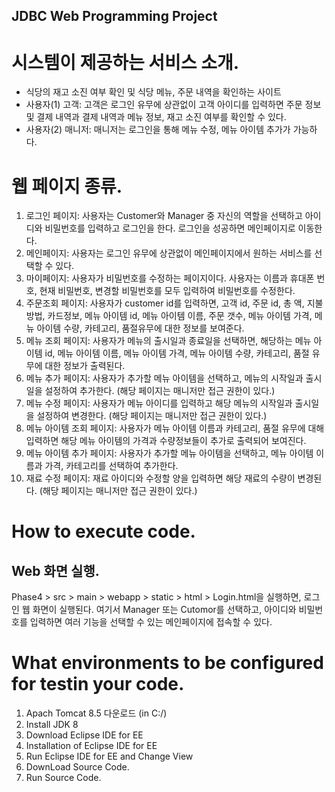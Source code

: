 ## JDBC Web Programming Project

# 시스템이 제공하는 서비스 소개.
- 식당의 재고 소진 여부 확인 및 식당 메뉴, 주문 내역을 확인하는 사이트
- 사용자(1) 고객: 고객은 로그인 유무에 상관없이 고객 아이디를 입력하면 주문 정보 및 결제 내역과 결제 내역과 메뉴 정보, 재고 소진 여부를 확인할 수 있다.
- 사용자(2) 매니저: 매니저는 로그인을 통해 메뉴 수정, 메뉴 아이템 추가가 가능하다.

# 웹 페이지 종류.
1. 로그인 페이지: 사용자는 Customer와 Manager 중 자신의 역할을 선택하고 아이디와 비밀번호를 입력하고 로그인을 한다. 로그인을 성공하면 메인페이지로 이동한다.
2. 메인페이지: 사용자는 로그인 유무에 상관없이 메인페이지에서 원하는 서비스를 선택할 수 있다.
3. 마이페이지: 사용자가 비밀번호를 수정하는 페이지이다. 사용자는 이름과 휴대폰 번호, 현재 비밀번호, 변경할 비밀번호를 모두 입력하여 비밀번호를 수정한다.
4. 주문조회 페이지: 사용자가 customer id를 입력하면, 고객 id, 주문 id, 총 액, 지불 방법, 카드정보, 메뉴 아이템 id, 메뉴 아이템 이름, 주문 갯수, 메뉴 아이템 가격, 메뉴 아이템 수량, 카테고리, 품절유무에 대한 정보를 보여준다.
5. 메뉴 조회 페이지: 사용자가 메뉴의 출시일과 종료일을 선택하면, 해당하는 메뉴 아이템 id, 메뉴 아이템 이름, 메뉴 아이템 가격, 메뉴 아이템 수량, 카테고리, 품절 유무에 대한 정보가 출력된다. 
6. 메뉴 추가 페이지: 사용자가 추가할 메뉴 아이템을 선택하고, 메뉴의 시작일과 출시일을 설정하여 추가한다. (해당 페이지는 매니저만 접근 권한이 있다.)
7. 메뉴 수정 페이지: 사용자가 메뉴 아이디를 입력하고 해당 메뉴의 시작일과 출시일을 설정하여 변경한다. (해당 페이지는 매니저만 접근 권한이 있다.)
8. 메뉴 아이템 조회 페이지: 사용자가 메뉴 아이템 이름과 카테고리, 품절 유무에 대해 입력하면 해당 메뉴 아이템의 가격과 수량정보들이 추가로 출력되어 보여진다.
9. 메뉴 아이템 추가 페이지: 사용자가 추가할 메뉴 아이템을 선택하고, 메뉴 아이템 이름과 가격, 카테고리를 선택하여 추가한다.
10. 재료 수정 페이지: 재료 아이디와 수정할 양을 입력하면 해당 재료의 수량이 변경된다. (해당 페이지는 매니저만 접근 권한이 있다.)

# How to execute code.
## Web 화면 실행.
Phase4 > src > main > webapp > static > html > Login.html을 실행하면, 로그인 웹 화면이 실행된다. 
여기서 Manager 또는 Cutomor를 선택하고, 아이디와 비밀번호를 입력하면 여러 기능을 선택할 수 있는 메인페이지에 접속할 수 있다.

# What environments to be configured for testin your code.
1. Apach Tomcat 8.5 다운로드 (in C:/)
2. Install JDK 8
3. Download Eclipse IDE for EE 
4. Installation of Eclipse IDE for EE
5. Run Eclipse IDE for EE and Change View
6. DownLoad Source Code.
7. Run Source Code.

